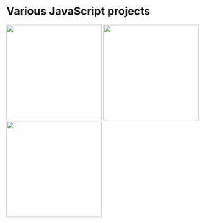 # Various JavaScript projects 

<p>
  <img src = "https://github.com/Mikidii/JavaScript-Projects/assets/132847524/75732381-ef86-415c-95a6-cbc2ad6bc3f6" height="250">
<img src = "https://github.com/Mikidii/JavaScript-Projects/assets/132847524/a9430663-85a6-437a-b4ea-f5a2527fa3f0" height="250">
<img src = "https://github.com/Mikidii/JavaScript-Projects/assets/132847524/c0890dba-eb67-4981-8d8d-94df382b905c" height="250">
</p>
